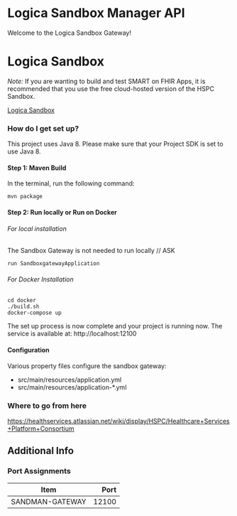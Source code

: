 # Logica Sandbox Manager API

Welcome to the Logica Sandbox Gateway!  

# Logica Sandbox

*Note:* If you are wanting to build and test SMART on FHIR Apps, it is recommended that you use the free cloud-hosted version of the HSPC Sandbox.

[Logica Sandbox](https://sandbox.logicahealth.org)

### How do I get set up?
This project uses Java 8. Please make sure that your Project SDK is set to use Java 8.

#### Step 1: Maven Build

In the terminal, run the following command:

    mvn package
    
#### Step 2: Run locally or Run on Docker

###### For local installation
The Sandbox Gateway is not needed to run locally // ASK

    run SandboxgatewayApplication 
###### For Docker Installation

    cd docker
    ./build.sh
    docker-compose up
    
The set up process is now complete and your project is running now. The service is available at: 
    http://localhost:12100

#### Configuration ####

Various property files configure the sandbox gateway:

 * src/main/resources/application.yml
 * src/main/resources/application-*.yml
 
### Where to go from here ###
https://healthservices.atlassian.net/wiki/display/HSPC/Healthcare+Services+Platform+Consortium

## Additional Info

### Port Assignments

| Item                    | Port  |
| ----------------------- | -----:|
| SANDMAN-GATEWAY         | 12100 |
